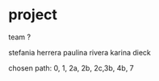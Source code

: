 # project
team ?

stefania herrera
paulina rivera
karina dieck

chosen path: 0, 1, 2a, 2b, 2c,3b, 4b, 7
